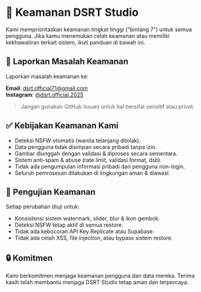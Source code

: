 # 🔐 Keamanan DSRT Studio

Kami memprioritaskan keamanan tingkat tinggi ("bintang 7") untuk semua pengguna. Jika kamu menemukan celah keamanan atau memiliki kekhawatiran terkait sistem, ikuti panduan di bawah ini.

## 📧 Laporkan Masalah Keamanan

Laporkan masalah keamanan ke:

**Email**: dsrt.official71@gmail.com  
**Instagram**: [@dsrt.official.2025](https://instagram.com/dsrt.official.2025)

> Jangan gunakan GitHub Issues untuk hal bersifat sensitif atau privat.

## ✅ Kebijakan Keamanan Kami

- Deteksi NSFW otomatis (wanita telanjang ditolak).
- Data pengguna tidak disimpan secara pribadi tanpa izin.
- Gambar diunggah dengan validasi & diproses secara sementara.
- Sistem anti-spam & abuse (rate limit, validasi format, dsb).
- Tidak ada pengumpulan informasi pribadi dari pengguna non-login.
- Seluruh pemrosesan dilakukan di lingkungan aman & diawasi.

## 🧪 Pengujian Keamanan

Setiap perubahan diuji untuk:

- Konsistensi sistem watermark, slider, blur & ikon gembok.
- Deteksi NSFW tetap aktif di semua restore.
- Tidak ada kebocoran API Key Replicate atau Supabase.
- Tidak ada celah XSS, file injection, atau bypass sistem restore.

## 🔒 Komitmen

Kami berkomitmen menjaga keamanan pengguna dan data mereka. Terima kasih telah membantu menjaga DSRT Studio tetap aman dan terpercaya.
